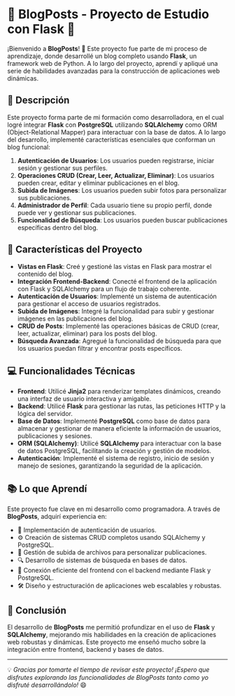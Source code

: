 # 🚀 BlogPosts - Proyecto de Estudio con Flask 📝

¡Bienvenido a **BlogPosts**! 🎉 Este proyecto fue parte de mi proceso de aprendizaje, donde desarrollé un blog completo usando **Flask**, un framework web de Python. A lo largo del proyecto, aprendí y apliqué una serie de habilidades avanzadas para la construcción de aplicaciones web dinámicas.

## 📖 Descripción

Este proyecto forma parte de mi formación como desarrolladora, en el cual logré integrar **Flask** con **PostgreSQL** utilizando **SQLAlchemy** como ORM (Object-Relational Mapper) para interactuar con la base de datos. A lo largo del desarrollo, implementé características esenciales que conforman un blog funcional:

1. **Autenticación de Usuarios**: Los usuarios pueden registrarse, iniciar sesión y gestionar sus perfiles.
2. **Operaciones CRUD (Crear, Leer, Actualizar, Eliminar)**: Los usuarios pueden crear, editar y eliminar publicaciones en el blog.
3. **Subida de Imágenes**: Los usuarios pueden subir fotos para personalizar sus publicaciones.
4. **Administrador de Perfil**: Cada usuario tiene su propio perfil, donde puede ver y gestionar sus publicaciones.
5. **Funcionalidad de Búsqueda**: Los usuarios pueden buscar publicaciones específicas dentro del blog.

## 🎯 Características del Proyecto

- **Vistas en Flask**: Creé y gestioné las vistas en Flask para mostrar el contenido del blog.
- **Integración Frontend-Backend**: Conecté el frontend de la aplicación con Flask y SQLAlchemy para un flujo de trabajo coherente.
- **Autenticación de Usuarios**: Implementé un sistema de autenticación para gestionar el acceso de usuarios registrados.
- **Subida de Imágenes**: Integré la funcionalidad para subir y gestionar imágenes en las publicaciones del blog.
- **CRUD de Posts**: Implementé las operaciones básicas de CRUD (crear, leer, actualizar, eliminar) para los posts del blog.
- **Búsqueda Avanzada**: Agregué la funcionalidad de búsqueda para que los usuarios puedan filtrar y encontrar posts específicos.

## 💻 Funcionalidades Técnicas

- **Frontend**: Utilicé **Jinja2** para renderizar templates dinámicos, creando una interfaz de usuario interactiva y amigable.
- **Backend**: Utilicé **Flask** para gestionar las rutas, las peticiones HTTP y la lógica del servidor.
- **Base de Datos**: Implementé **PostgreSQL** como base de datos para almacenar y gestionar de manera eficiente la información de usuarios, publicaciones y sesiones.
- **ORM (SQLAlchemy)**: Utilicé **SQLAlchemy** para interactuar con la base de datos PostgreSQL, facilitando la creación y gestión de modelos.
- **Autenticación**: Implementé el sistema de registro, inicio de sesión y manejo de sesiones, garantizando la seguridad de la aplicación.

## 📚 Lo que Aprendí

Este proyecto fue clave en mi desarrollo como programadora. A través de **BlogPosts**, adquirí experiencia en:

- 🔐 Implementación de autenticación de usuarios.
- ⚙️ Creación de sistemas CRUD completos usando SQLAlchemy y PostgreSQL.
- 📸 Gestión de subida de archivos para personalizar publicaciones.
- 🔍 Desarrollo de sistemas de búsqueda en bases de datos.
- 🎨 Conexión eficiente del frontend con el backend mediante Flask y PostgreSQL.
- 🛠️ Diseño y estructuración de aplicaciones web escalables y robustas.

## 🌟 Conclusión

El desarrollo de **BlogPosts** me permitió profundizar en el uso de **Flask** y **SQLAlchemy**, mejorando mis habilidades en la creación de aplicaciones web robustas y dinámicas. Este proyecto me enseñó mucho sobre la integración entre frontend, backend y bases de datos.

---

💡 *Gracias por tomarte el tiempo de revisar este proyecto! ¡Espero que disfrutes explorando las funcionalidades de BlogPosts tanto como yo disfruté desarrollándolo!* 😄
